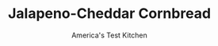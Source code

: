 ---
layout: ../../layouts/MarkdownPostLayout.astro
title: Jalapeno-Cheddar Cornbread
author: America's Test Kitchen
pubDate: 2023-03-15
description: "We’re saving a place at the table for this cheesy, spicy side."
image_url: https://res.cloudinary.com/hksqkdlah/image/upload/ar_1:1,c_fill,dpr_2.0,f_auto,fl_lossy.progressive.strip_profile,g_faces:auto,q_auto:low,w_344/37242_sfs-easy-jalapeno-cheddar-cornbread-8
tags: ["Desserts or Baked Goods","Quick Breads","Thanksgiving"]
calories: 3049
protein: 11
carbohydrates: 40
fats: 
fiber: 1
ingredients: ["1½ cups (7½ ounces), yellow cornmeal","1 cup (5 ounces), all-purpose flour","2 tablespoons, sugar","1½ teaspoons, baking powder","½ teaspoon, baking soda","1½ teaspoons, salt","1¼ cups, whole milk","2 , large eggs","6 tablespoons, unsalted butter, melted","6 ounces, extra-sharp cheddar cheese, shredded (1½ cups)","4 , jalapeno chiles, stemmed, seeded, and minced (¾ cup)"]
serves: 8
time: "1¼ hours, plus 1 hour cooling"
instructions: ["Adjust oven rack to middle position and heat oven to 400 degrees. Grease light-colored 9-inch round cake pan, line with parchment paper, and grease parchment.","Whisk cornmeal, flour, sugar, baking powder, baking soda, and salt together in large bowl. Whisk milk, eggs, and melted butter together in second bowl. Stir milk mixture into cornmeal mixture until just combined. Stir in 1 cup cheddar and jalapenos until just combined. Transfer batter to prepared pan, smooth top with spatula, and sprinkle with remaining ½ cup cheddar.","Bake until cornbread is deep golden brown, top is firm to touch, and paring knife inserted in center comes out clean, 35 to 40 minutes, rotating pan halfway through baking. Let cornbread cool in pan on wire rack for 10 minutes. Remove cornbread from pan, discarding parchment, and let cool completely, about 1 hour. Serve."]
nutrition: ["162 mg Potassium","292 mg Phosphorus","263 mg Calcium","2 mg Iron","25 mg Magnesium","324 mg Sodium","1 mg Zinc","18 g Fat","2 mg Niacin (B3)","4 g Monounsaturated","1 g Polyunsaturated","9 mg Vitamin C","1 µg Vitamin D","94 mg Cholesterol","10 g Saturated","1 g Fiber","75 µg Folic acid","28 µg Folate (food)","5 g Sugars","3 µg Vitamin K","65 g Water","40 g Carbs","156 µg Folate equivalent (total)","11 g Protein","173 µg Vitamin A","381 kcal Energy","3 g Sugars, added","3049 calories"]
notes: "We developed this recipe using fine-ground cornmeal. Our favorite is Arrowhead Mills Organic Yellow Cornmeal; however, more commonly available Quaker Yellow Cornmeal will work just fine here. Do not use coarse-ground cornmeal. Do not use mild or regular sharp cheddar cheese in this recipe, as its flavor doesn’t stand out like that of extra-sharp cheddar. You can use an 8-inch square baking pan instead of a 9-inch round cake pan. If you use a dark-colored cake pan, reduce the baking time in step 3 to 30 to 35 minutes."
---